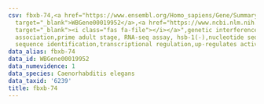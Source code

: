 ```yaml
---
csv: fbxb-74,<a href="https://www.ensembl.org/Homo_sapiens/Gene/Summary?db=core;g=WBGene00019952"
  target="_blank">WBGene00019952</a>,<a href="https://www.ncbi.nlm.nih.gov/pubmed/30894454"
  target="_blank"><i class="fas fa-file"></i></a>",genetic interference,functional
  association,prime adult stage, RNA-seq assay, hsb-1(-),nucleotide sequence identification,nucleotide
  sequence identification,transcriptional regulation,up-regulates activity
data_alias: fbxb-74
data_id: WBGene00019952
data_numevidence: 1
data_species: Caenorhabditis elegans
data_taxid: '6239'
title: fbxb-74
---
```


